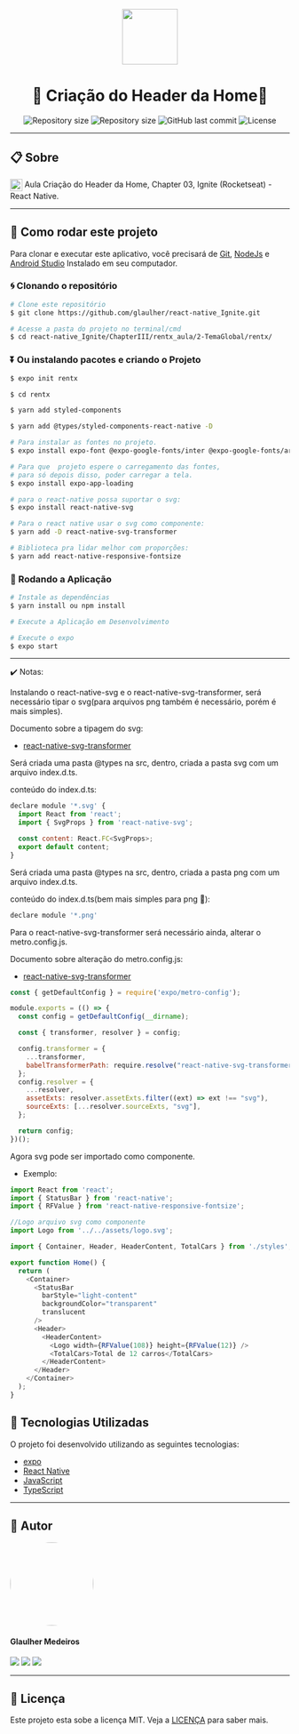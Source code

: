 <p align="center" >
  <img align="center" src="https://d33wubrfki0l68.cloudfront.net/554c3b0e09cf167f0281fda839a5433f2040b349/ecfc9/img/header_logo.svg" width="100" />
</p>

<h1 align="center"> 
  🚀 Criação do Header da Home🚀
</h1>

<p align="center" >
  <img alt="Repository size" src="https://img.shields.io/badge/Mobile-react--native-blue?style=for-the-badge">

  <img alt="Repository size" src="https://img.shields.io/npm/types/typescript?style=for-the-badge">

  <img alt="GitHub last commit" src="https://img.shields.io/github/last-commit/glaulher/react-native_Ignite?style=for-the-badge">

  <img alt="License" src="https://img.shields.io/badge/license-MIT-blue.svg?style=for-the-badge" />
</p>

---

## 📋 Sobre

<img align="center" src="https://d33wubrfki0l68.cloudfront.net/554c3b0e09cf167f0281fda839a5433f2040b349/ecfc9/img/header_logo.svg" width="22" /> Aula Criação do Header da Home, Chapter 03, Ignite (Rocketseat) - React Native.

---

## 📂 Como rodar este projeto

Para clonar e executar este aplicativo, você precisará de [Git](https://git-scm.com), [NodeJs](https://nodejs.org/en/) e [Android Studio](https://developer.android.com/studio) Instalado em seu computador.

### 🌀 Clonando o repositório

```bash
# Clone este repositório
$ git clone https://github.com/glaulher/react-native_Ignite.git

# Acesse a pasta do projeto no terminal/cmd
$ cd react-native_Ignite/ChapterIII/rentx_aula/2-TemaGlobal/rentx/
```

### ⏬ Ou instalando pacotes e criando o Projeto

```bash
$ expo init rentx  

$ cd rentx  

$ yarn add styled-components

$ yarn add @types/styled-components-react-native -D 

# Para instalar as fontes no projeto.
$ expo install expo-font @expo-google-fonts/inter @expo-google-fonts/archivo

# Para que  projeto espere o carregamento das fontes,
# para só depois disso, poder carregar a tela.
$ expo install expo-app-loading

# para o react-native possa suportar o svg:
$ expo install react-native-svg

# Para o react native usar o svg como componente:
$ yarn add -D react-native-svg-transformer

# Biblioteca pra lidar melhor com proporções:
$ yarn add react-native-responsive-fontsize 

```
### 🎲 Rodando a Aplicação

```bash
# Instale as dependências
$ yarn install ou npm install

# Execute a Aplicação em Desenvolvimento

# Execute o expo
$ expo start
```

---
✔️ Notas:

Instalando o react-native-svg e o react-native-svg-transformer, será necessário tipar o svg(para arquivos png também é necessário, porém é mais simples).

Documento sobre a tipagem do svg:
- [react-native-svg-transformer](https://github.com/kristerkari/react-native-svg-transformer#using-typescript)


Será criada uma pasta @types na src,
dentro, criada a pasta svg com um arquivo index.d.ts.

conteúdo do index.d.ts:

```javascript
declare module '*.svg' {
  import React from 'react';
  import { SvgProps } from 'react-native-svg';

  const content: React.FC<SvgProps>;
  export default content;
}
```
Será criada uma pasta @types na src,
dentro, criada a pasta png com um arquivo index.d.ts.

conteúdo do index.d.ts(bem mais simples para png 🤩):

```javascript
declare module '*.png'
```
Para o react-native-svg-transformer será necessário ainda, alterar o metro.config.js.

Documento sobre alteração do metro.config.js:

- [react-native-svg-transformer](https://github.com/kristerkari/react-native-svg-transformer#step-3-configure-the-react-native-packager)


```javascript
const { getDefaultConfig } = require('expo/metro-config');

module.exports = (() => {
  const config = getDefaultConfig(__dirname);

  const { transformer, resolver } = config;

  config.transformer = {
    ...transformer,
    babelTransformerPath: require.resolve("react-native-svg-transformer"),
  };
  config.resolver = {
    ...resolver,
    assetExts: resolver.assetExts.filter((ext) => ext !== "svg"),
    sourceExts: [...resolver.sourceExts, "svg"],
  };

  return config;
})();
```
Agora svg pode ser importado como componente.
- Exemplo:

```javascript
import React from 'react';
import { StatusBar } from 'react-native';
import { RFValue } from 'react-native-responsive-fontsize';

//Logo arquivo svg como componente
import Logo from '../../assets/logo.svg';

import { Container, Header, HeaderContent, TotalCars } from './styles';

export function Home() {
  return (
    <Container>
      <StatusBar
        barStyle="light-content"
        backgroundColor="transparent"
        translucent
      />
      <Header>
        <HeaderContent>
          <Logo width={RFValue(108)} height={RFValue(12)} />
          <TotalCars>Total de 12 carros</TotalCars>
        </HeaderContent>
      </Header>
    </Container>
  );
}

```


## 🚀 Tecnologias Utilizadas

O projeto foi desenvolvido utilizando as seguintes tecnologias:

- [expo](https://docs.expo.dev/)
- [React Native](https://reactnative.dev)
- [JavaScript](https://developer.mozilla.org/pt-BR/docs/Web/JavaScript)
- [TypeScript](https://www.typescriptlang.org)

---


## 🧑 Autor

<img style="border-radius: 80px;" src="https://glaulher.github.io/assets/img/sample/avatar.jpeg" width="150px;" alt=""/>
 <h4>Glaulher Medeiros</h4>

<p align="left">
<span style="inline-block;">
  <a href="https://www.linkedin.com/in/glaulher-medeiros-03799967/" target="_blank"><img src="https://img.shields.io/badge/LinkedIn-0077B5?style=for-the-badge&logo=linkedin&logoColor=white" ></a>
</span>
<span style="inline-block;">
  <a href="https://glaulher.github.io/" target="_blank"><img src="https://img.shields.io/badge/github.io-gray?style=for-the-badge&logo=github&logoColor=white" ></a>
</span>

<span style="inline-block;">
  <a href="https://terminaldopenguin.blogspot.com/" target="_blank"><img src="https://img.shields.io/badge/blog-orange?style=for-the-badge&logo=blogger&logoColor=white"></a>
</span>
</p>

---

## 📝 Licença

Este projeto esta sobe a licença MIT. Veja a [LICENÇA](https://github.com/glaulher/react-native_Ignite/blob/main/LICENSE) para saber mais.
<br>